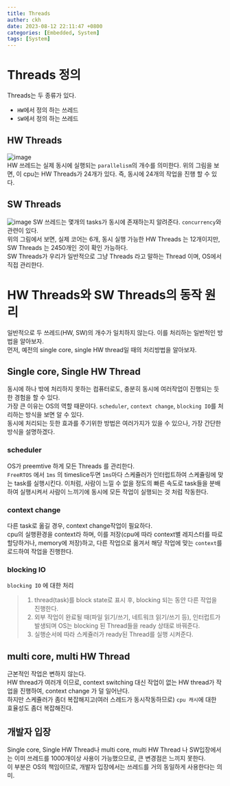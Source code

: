 ```yaml
---
title: Threads
auther: ckh
date: 2023-08-12 22:11:47 +0800
categories: [Embedded, System]
tags: [System]    
---
```


# Threads 정의
Threads는 두 종류가 있다.  
* ``HW``에서 정의 하는 쓰레드  
* ``SW``에서 정의 하는 쓰레드  
  
## HW Threads    
![image](https://github.com/ckh7488/ckh7488.github.io/assets/75701998/d37eadc6-948c-4657-8dbf-d5713afe4195)   
HW 쓰레드는 실제 동시에 실행되는 ``parallelism``의 개수를 의미한다. 위의 그림을 보면, 이 cpu는 HW Threads가 24개가 있다. 즉, 동시에 24개의 작업을 진행 할 수 있다.   
  
## SW Threads
![image](https://github.com/ckh7488/ckh7488.github.io/assets/75701998/4795ad9a-0457-4557-88d1-7201de481908)
SW 쓰레드는 몇개의 tasks가 동시에 존재하는지 알려준다. ``concurrency``와 관련이 있다.  
위의 그림에서 보면, 실제 코어는 6개, 동시 실행 가능한 HW Threads 는 12개이지만, SW Threads 는 2450개인 것이 확인 가능하다.  
SW Threads가 우리가 일반적으로 그냥 Threads 라고 말하는 Thread 이며, OS에서 직접 관리한다.  
  
# HW Threads와 SW Threads의 동작 원리
일반적으로 두 쓰레드(HW, SW)의 개수가 일치하지 않는다. 이를 처리하는 일반적인 방법을 알아보자.  
먼저, 예전의 single core, single HW thread일 때의 처리방법을 알아보자.  

## Single core, Single HW Thread  
동시에 하나 밖에 처리하지 못하는 컴퓨터로도, 충분히 동시에 여러작업이 진행되는 듯 한 경험을 할 수 있다.  
가장 큰 이유는 OS의 역할 때문이다. ``scheduler``, ``context change``, ``blocking IO``를 처리하는 방식을 보면 알 수 있다.  
동시에 처리되는 듯한 효과를 주기위한 방법은 여러가지가 있을 수 있으나, 가장 간단한 방식을 설명하겠다.  
  
### scheduler
OS가 preemtive 하게 모든 Threads 를 관리한다.  
``FreeRTOS`` 에서 ``1ms`` 의 timeslice두면 ``1ms``마다 스케쥴러가 인터럽트하여 스케쥴링에 맞는 task를 실행시킨다.
이처럼, 사람이 느낄 수 없을 정도의 빠른 속도로 task들을 분배하여 실행시켜서 사람이 느끼기에 동시에 모든 작업이 실행되는 것 처럼 작동한다.  

### context change
다른 task로 옮길 경우, context change작업이 필요하다.  
cpu의 실행환경을 context라 하며, 이를 저장(cpu에 따라 context별 레지스터를 따로 할당하거나, memory에 저장)하고, 다른 작업으로 옮겨서 해당 작업에 맞는 ``context``를 로드하여 작업을 진행한다.  

### blocking IO
``blocking IO`` 에 대한 처리
> 1. thread(task)를 block state로 표시 후, blocking 되는 동안 다른 작업을 진행한다.  
> 2. 외부 작업이 완료될 때(파일 읽기/쓰기, 네트워크 읽기/쓰기 등), 인터럽트가 발생되며 OS는 blocking 된 Thread들을 ready 상태로 바꿔준다.
> 3. 실행순서에 따라 스케쥴러가 ready된 Thread를 실행 시켜준다.

## multi core, multi HW Thread  
근본적인 작업은 변하지 않는다.  
HW thread가 여러개 이므로, context switching 대신 작업이 없는 HW thread가 작업을 진행하여, context change 가 덜 일어난다.  
하지만 스케쥴러가 좀더 복잡해지고(여러 스레드가 동시작동하므로) ``cpu 캐시``에 대한 효율성도 좀더 복잡해진다.  

## 개발자 입장
Single core, Single HW Thread나 multi core, multi HW Thread 나 SW입장에서는 이미 쓰레드를 1000개이상 사용이 가능했으므로, 큰 변경점은 느끼지 못한다.  
이 부분은 OS의 책임이므로, 개발자 입장에서는 쓰레드를 거의 동일하게 사용한다는 의미.  






